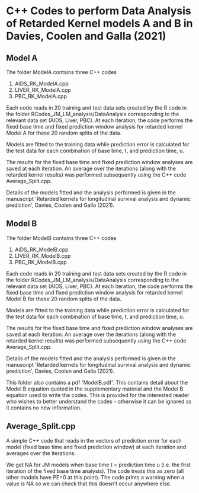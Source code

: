 # C++ Codes to perform Data Analysis of Retarded Kernel models A and B in Davies, Coolen and Galla (2021)

## Model A

The folder ModelA contains three C++ codes
1. AIDS_RK_ModelA.cpp
2. LIVER_RK_ModelA.cpp
3. PBC_RK_ModelA.cpp

Each code reads in 20 training and test data sets created by the R code in the folder RCodes_JM_LM_analysis/DataAnalysis corresponding to the relevant data set (AIDS, Liver, PBC). At each iteration, the code performs the fixed base time and fixed prediction window analysis for retarded kernel Model A for these 20 random splits of the data.

Models are fitted to the training data while prediction error is calculated for the test data for each combination of base time, t, and prediction time, u.

The results for the fixed base time and fixed prediction window analyses are saved at each iteration. An average over the iterations (along with the retarded kernel results) was performed subsequently using the C++ code Average_Split.cpp.

Details of the models fitted and the analysis performed is given in the manuscript 'Retarded kernels for longitudinal survival analysis and dynamic prediction', Davies, Coolen and Galla (2021).

## Model B 

The folder ModelB contains three C++ codes
1. AIDS_RK_ModelB.cpp
2. LIVER_RK_ModelB.cpp
3. PBC_RK_ModelB.cpp

Each code reads in 20 training and test data sets created by the R code in the folder RCodes_JM_LM_analysis/DataAnalysis corresponding to the relevant data set (AIDS, Liver, PBC). At each iteration, the code performs the fixed base time and fixed prediction window analysis for retarded kernel Model B for these 20 random splits of the data.

Models are fitted to the training data while prediction error is calculated for the test data for each combination of base time, t, and prediction time, u.

The results for the fixed base time and fixed prediction window analyses are saved at each iteration. An average over the iterations (along with the retarded kernel results) was performed subsequently using the C++ code Average_Split.cpp.

Details of the models fitted and the analysis performed is given in the manuscript 'Retarded kernels for longitudinal survival analysis and dynamic prediction', Davies, Coolen and Galla (2021).

This folder also contains a pdf 'ModelB.pdf'. This contains detail about the Model B equation quoted in the supplementary material and the Model B equation used to write the codes. This is provided for the interested reader who wishes to better understand the codes - otherwise it can be ignored as it contains no new information.

## Average_Split.cpp

A simple C++ code that reads in the vectors of prediction error for each model (fixed base time and fixed prediction window) at each iteration and averages over the iterations.

We get NA for JM models when base time t = prediction time u (i.e. the first iteration of the fixed base time analysis). The code treats this as zero (all other models have PE=0 at this point). The code prints a warning when a value is NA so we can check that this doesn't occur anywhere else.
